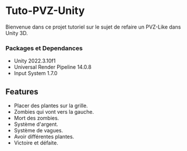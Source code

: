 # Tuto-PVZ-Unity

Bienvenue dans ce projet tutoriel sur le sujet de refaire un PVZ-Like dans Unity 3D.

### Packages et Dependances

- Unity 2022.3.10f1
- Universal Render Pipeline 14.0.8
- Input System 1.7.0

## Features

- Placer des plantes sur la grille.
- Zombies qui vont vers la gauche.
- Mort des zombies.
- Système d'argent.
- Système de vagues.
- Avoir différentes plantes.
- Victoire et défaite.